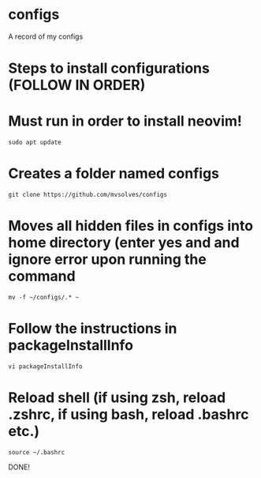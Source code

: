 # configs
A record of my configs

# Steps to install configurations (FOLLOW IN ORDER)

# Must run in order to install neovim!
```
sudo apt update
```

# Creates a folder named configs
```
git clone https://github.com/mvsolves/configs
```

# Moves all hidden files in configs into home directory (enter yes and and ignore error upon running the command
```
mv -f ~/configs/.* ~
```

# Follow the instructions in packageInstallInfo
```
vi packageInstallInfo
```

# Reload shell (if using zsh, reload .zshrc, if using bash, reload .bashrc etc.)
```
source ~/.bashrc
```

DONE!
